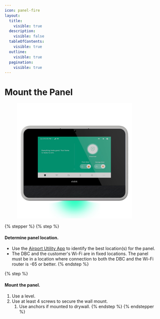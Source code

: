 ```yaml
---
icon: panel-fire
layout:
  title:
    visible: true
  description:
    visible: false
  tableOfContents:
    visible: true
  outline:
    visible: true
  pagination:
    visible: true
---
```


# Mount the Panel

<div align="left"><figure><img src="../.gitbook/assets/web_use-SmartHub-Ready.jpg" alt="" width="375"><figcaption></figcaption></figure></div>

{% stepper %}
{% step %}
#### Determine panel location.

* Use the [Airport Utility App](https://prosource.vivint.com/airport-utility-app-sop/) to identify the best location(s) for the panel.
* The DBC and the customer's Wi-Fi are in fixed locations. The panel must be in a location where connection to both the DBC and the Wi-Fi router is -65 or better.
{% endstep %}

{% step %}
#### Mount the panel.

1. Use a level.
2. Use at least 4 screws to secure the wall mount.
   1. Use anchors if mounted to drywall.
{% endstep %}
{% endstepper %}

